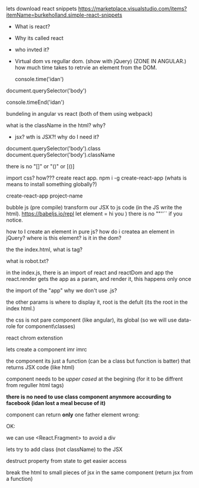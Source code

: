 lets download react snippets
https://marketplace.visualstudio.com/items?itemName=burkeholland.simple-react-snippets

- What is react?
- Why its called react
- who invted it?
- Virtual dom vs regullar dom. (show with jQuery) (ZONE IN ANGULAR.)
  how much time takes to retrvie an element from the DOM.

  console.time('idan')

document.querySelector('body')

console.timeEnd('idan')

bundeling in angular vs react (both of them using webpack)

what is the className in the html? why?

- jsx? wth is JSX?! why do I need it?

document.querySelector('body').class
document.querySelector('body').className

there is no "[]" or "()" or [()]

import css? how???
create react app.
npm i -g create-react-app
(whats is means to install something globally?)

create-react-app project-name

bubble js (pre compile) transform our JSX to js code (in the JS write the html).
https://babeljs.io/repl
let element = <span className="this-is-class">hi you</span> ) there is no ""\''\`` if you notice.

how to I create an element in pure js?
how do i createa an element in jQuery?
where is this element? is it in the dom?

the the index.html, what is <noscript> tag?

what is robot.txt?

in the index.js, there is an import of react and reactDom and app
the react.render gets the app as a param, and render it, this happens only once

the import of the "app" why we don't use .js?

the other params is where to display it, root is the defult (its the root in the index html.)

the css is not pare component (like angular), its global (so we will use data-role for component\classes)

react chrom extenstion

lets create a component
imr
imrc

the component its just a function (can be a class but function is batter) that returns JSX code (like html)

component needs to be _upper cased_ at the begining (for it to be diffrent from reguller html tags)

**there is no need to use class component anynmore accourding to facebook (idan lost a meal becuse of it)**

component can return **only** one father element
wrong:

<div>
</div>
<div>
</div>

OK:

<div>
  <div></div>
  <div></div>
</div>

we can use <React.Fragment> to avoid a div

lets try to add class (not className) to the JSX

destruct property from state to get easier access

break the html to small pieces of jsx in the same component (return jsx from a function)
